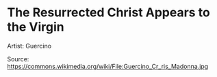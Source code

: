 # <hro-localize>The Resurrected Christ Appears to the Virgin</hro-localize>

<hro-localize>Artist</hro-localize>: Guercino

<hro-localize>Source</hro-localize>: <https://commons.wikimedia.org/wiki/File:Guercino_Cr_ris_Madonna.jpg>